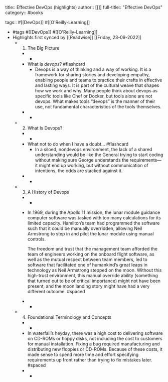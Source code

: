 title:: Effective DevOps (highlights)
author:: [[]]
full-title:: "Effective DevOps"
category:: #books

tags:: #[[DevOps]] #[[O'Reilly-Learning]]

- #tags #[[DevOps]] #[[O'Reilly-Learning]]
- Highlights first synced by [[Readwise]] [[Friday, 23-09-2022]]
	- 1. The Big Picture
		- -
		- What is *devops*? #flashcard
			- Devops is a way of thinking and a way of working. It is a framework for sharing stories and developing empathy, enabling people and teams to practice their crafts in effective and lasting ways. It is part of the cultural weave that shapes how we work and why. Many people think about devops as specific tools like Chef or Docker, but tools alone are not devops. What makes tools “devops” is the manner of their use, not fundamental characteristics of the tools themselves.
		- -
	- 2. What Is Devops?
		- -
		- What not to do when I have a doubt… #flashcard
			- In a siloed, nondevops environment, the lack of a shared understanding would be like the General trying to start coding without making sure George understands the requirements—it might end up working, but without communication of intentions, the odds are stacked against it.
		- -
	- 3. A History of Devops
		- -
		- In 1969, during the Apollo 11 mission, the lunar module guidance computer software was tasked with too many calculations for its limited capacity. Hamilton’s team had programmed the software such that it could be manually overridden, allowing Neil Armstrong to step in and pilot the lunar module using manual controls.
		  
		  The freedom and trust that the management team afforded the team of engineers working on the onboard flight software, as well as the mutual respect between team members, led to software that facilitated one of humankind’s great leaps in technology as Neil Armstrong stepped on the moon. Without this high-trust environment, this manual override ability (something that turned out to be of critical importance) might not have been present, and the moon landing story might have had a very different outcome. #spaced
		- -
	- 4. Foundational Terminology and Concepts
		- -
		- In waterfall’s heyday, there was a high cost to delivering software on CD-ROMs or floppy disks, not including the cost to customers for manual installation. Fixing a bug required manufacturing and distributing new floppies or CD-ROMs. Because of these costs, it made sense to spend more time and effort specifying requirements up front rather than trying to fix mistakes later. #spaced
		- -